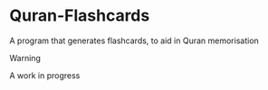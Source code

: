 # Quran-Flashcards
A program that generates flashcards, to aid in Quran memorisation

> [!WARNING]
> A work in progress
